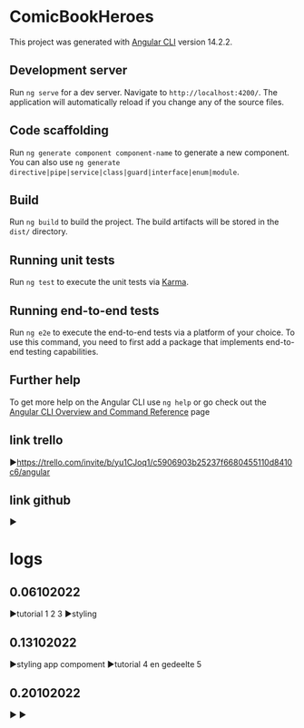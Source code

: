 # ComicBookHeroes

This project was generated with [Angular CLI](https://github.com/angular/angular-cli) version 14.2.2.

## Development server

Run `ng serve` for a dev server. Navigate to `http://localhost:4200/`. The application will automatically reload if you change any of the source files.

## Code scaffolding

Run `ng generate component component-name` to generate a new component. You can also use `ng generate directive|pipe|service|class|guard|interface|enum|module`.

## Build

Run `ng build` to build the project. The build artifacts will be stored in the `dist/` directory.

## Running unit tests

Run `ng test` to execute the unit tests via [Karma](https://karma-runner.github.io).

## Running end-to-end tests

Run `ng e2e` to execute the end-to-end tests via a platform of your choice. To use this command, you need to first add a package that implements end-to-end testing capabilities.

## Further help

To get more help on the Angular CLI use `ng help` or go check out the [Angular CLI Overview and Command Reference](https://angular.io/cli) page

## link trello
►https://trello.com/invite/b/yu1CJoq1/c5906903b25237f6680455110d8410c6/angular
## link github
►

# logs 
## 0.06102022 
►tutorial 1 2 3
►styling
## 0.13102022
►styling app compoment
►tutorial 4 en gedeelte 5
## 0.20102022
►
►
